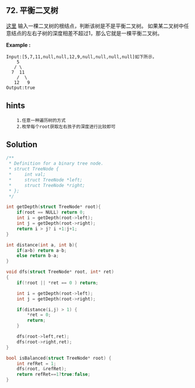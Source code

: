 ## 72. 平衡二叉树
[这里](https://www.acwing.com/problem/content/68/)
输入一棵二叉树的根结点，判断该树是不是平衡二叉树。
如果某二叉树中任意结点的左右子树的深度相差不超过1，那么它就是一棵平衡二叉树。

**Example :**
```
Input:[5,7,11,null,null,12,9,null,null,null,null]如下所示，
    5
   / \
  7  11
    /  \
   12   9
Output:true
```

## hints
```
    1.任意一种遍历树的方式
    2.枚举每个root获取左右孩子的深度进行比较即可
```

## Solution
``` c
/**
 * Definition for a binary tree node.
 * struct TreeNode {
 *     int val;
 *     struct TreeNode *left;
 *     struct TreeNode *right;
 * };
 */

int getDepth(struct TreeNode* root){
    if(root == NULL) return 0;
    int i = getDepth(root->left);
    int j = getDepth(root->right);
    return i > j? i +1:j+1;
}

int distance(int a, int b){
    if(a>b) return a-b;
    else return b-a;
}

void dfs(struct TreeNode* root, int* ret)
{
    if(!root || *ret == 0 ) return;

    int i = getDepth(root->left);
    int j = getDepth(root->right);

    if(distance(i,j) > 1) {
        *ret = 0;
        return;
    }

    dfs(root->left,ret);
    dfs(root->right,ret);
}

bool isBalanced(struct TreeNode* root) {
    int refRet = 1;
    dfs(root, &refRet);
    return refRet==1?true:false;
}
```
